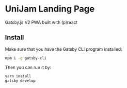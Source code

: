 # UniJam Landing Page

Gatsby.js V2 PWA built with (p)react

## Install

Make sure that you have the Gatsby CLI program installed:

```sh
npm i -g gatsby-cli
```

Then you can run it by:

```sh
yarn install
gatsby develop
```
